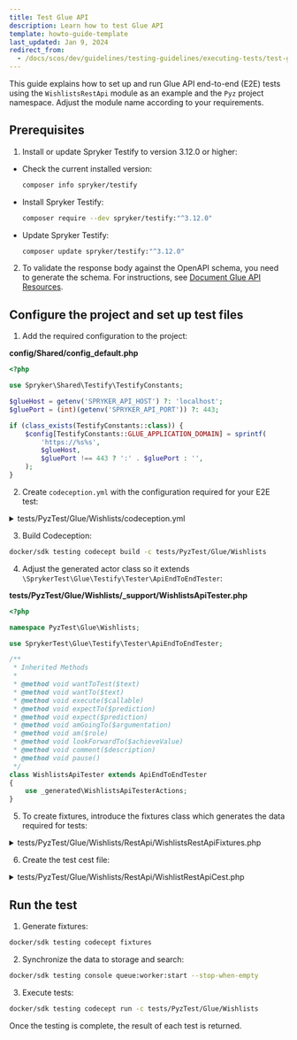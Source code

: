 ```yaml
---
title: Test Glue API
description: Learn how to test Glue API
template: howto-guide-template
last_updated: Jan 9, 2024
redirect_from:
  - /docs/scos/dev/guidelines/testing-guidelines/executing-tests/test-glue-api.html
---
```


This guide explains how to set up and run Glue API end-to-end (E2E) tests using the `WishlistsRestApi` module as an example and the `Pyz` project namespace. Adjust the module name according to your requirements.

## Prerequisites

1. Install or update Spryker Testify to version 3.12.0 or higher:
- Check the current installed version:
  ```bash
  composer info spryker/testify
  ```
- Install Spryker Testify:
  ```bash
  composer require --dev spryker/testify:"^3.12.0"
  ```
- Update Spryker Testify:
  ```bash
  composer update spryker/testify:"^3.12.0"
  ```

2. To validate the response body against the OpenAPI schema, you need to generate the schema. For instructions, see [Document Glue API Resources](/docs/dg/dev/glue-api/{{site.version}}/glue-api-tutorials/document-glue-api-resources.html).

## Configure the project and set up test files

1. Add the required configuration to the project:

**config/Shared/config_default.php**

```php
<?php

use Spryker\Shared\Testify\TestifyConstants;

$glueHost = getenv('SPRYKER_API_HOST') ?: 'localhost';
$gluePort = (int)(getenv('SPRYKER_API_PORT')) ?: 443;

if (class_exists(TestifyConstants::class)) {
    $config[TestifyConstants::GLUE_APPLICATION_DOMAIN] = sprintf(
        'https://%s%s',
        $glueHost,
        $gluePort !== 443 ? ':' . $gluePort : '',
    );
}
```

2. Create `codeception.yml` with the configuration required for your E2E test:

<details>
  <summary>tests/PyzTest/Glue/Wishlists/codeception.yml</summary>  

```yaml
namespace: PyzTest\Glue\Wishlists

paths:
  tests: .
  data: _data
  support: _support
  output: _output

coverage:
  enabled: true
  remote: false
  whitelist: { include: ['../../../../src/*'] }

suites:
  RestApi:
    actor: WishlistsApiTester
    modules:
      enabled:
        - \PyzTest\Shared\Testify\Helper\Environment
        - \SprykerTest\Shared\Testify\Helper\LocatorHelper:
            projectNamespaces: ['Pyz']
        - \SprykerTest\Shared\Propel\Helper\ConnectionHelper
        - \SprykerTest\Shared\Testify\Helper\DataCleanupHelper
        - \SprykerTest\Glue\Testify\Helper\GlueRest
        - \SprykerTest\Glue\Testify\Helper\OpenApi3
        - \SprykerTest\Glue\Testify\Helper\JsonPath
        - \SprykerTest\Shared\Product\Helper\ProductDataHelper
        - \SprykerTest\Shared\Wishlist\Helper\WishlistDataHelper
        - \SprykerTest\Shared\Customer\Helper\CustomerDataHelper
        - \SprykerTest\Shared\Testify\Helper\DependencyHelper
        - \SprykerTest\Glue\AuthRestApi\Helper\AuthRestApiHelper
        - \SprykerTest\Service\Container\Helper\ContainerHelper
        - \SprykerTest\Shared\Store\Helper\StoreDependencyHelper
      config:
        \SprykerTest\Glue\Testify\Helper\GlueRest:
          depends: PhpBrowser
          part: Json
        \SprykerTest\Shared\Testify\Helper\DataCleanupHelper:
          cleanup: false
```

</details>

3. Build Codeception:

```bash
docker/sdk testing codecept build -c tests/PyzTest/Glue/Wishlists
```

4. Adjust the generated actor class so it extends `\SprykerTest\Glue\Testify\Tester\ApiEndToEndTester`:

**tests/PyzTest/Glue/Wishlists/_support/WishlistsApiTester.php**

```php
<?php

namespace PyzTest\Glue\Wishlists;

use SprykerTest\Glue\Testify\Tester\ApiEndToEndTester;

/**
 * Inherited Methods
 *
 * @method void wantToTest($text)
 * @method void wantTo($text)
 * @method void execute($callable)
 * @method void expectTo($prediction)
 * @method void expect($prediction)
 * @method void amGoingTo($argumentation)
 * @method void am($role)
 * @method void lookForwardTo($achieveValue)
 * @method void comment($description)
 * @method void pause()
 */
class WishlistsApiTester extends ApiEndToEndTester
{
    use _generated\WishlistsApiTesterActions;
}

```

5. To create fixtures, introduce the fixtures class which generates the data required for tests:


<details>
  <summary>tests/PyzTest/Glue/Wishlists/RestApi/WishlistsRestApiFixtures.php</summary>

```php
<?php

namespace PyzTest\Glue\Wishlists\RestApi;

use Generated\Shared\Transfer\CustomerTransfer;
use Generated\Shared\Transfer\ProductConcreteTransfer;
use Generated\Shared\Transfer\WishlistItemTransfer;
use Generated\Shared\Transfer\WishlistTransfer;
use PyzTest\Glue\Wishlists\WishlistsApiTester;
use SprykerTest\Shared\Testify\Fixtures\FixturesBuilderInterface;
use SprykerTest\Shared\Testify\Fixtures\FixturesContainerInterface;

/**
 * Auto-generated group annotations
 *
 * @group PyzTest
 * @group Glue
 * @group Wishlists
 * @group RestApi
 * @group WishlistsRestApiFixtures
 * Add your own group annotations below this line
 * @group EndToEnd
 */
class WishlistsRestApiFixtures implements FixturesBuilderInterface, FixturesContainerInterface
{
    /**
     * @var string
     */
    protected const TEST_USERNAME = 'UserWishlistsRestApiFixtures';

    /**
     * @var string
     */
    protected const TEST_PASSWORD = 'change123';

    /**
     * @var \Generated\Shared\Transfer\WishlistTransfer
     */
    protected WishlistTransfer $wishlistTransfer;

    /**
     * @var \Generated\Shared\Transfer\ProductConcreteTransfer
     */
    protected ProductConcreteTransfer $productConcreteTransfer;

    /**
     * @var \Generated\Shared\Transfer\CustomerTransfer
     */
    protected CustomerTransfer $customerTransfer;

    /**
     * @return \Generated\Shared\Transfer\ProductConcreteTransfer
     */
    public function getProductConcreteTransfer(): ProductConcreteTransfer
    {
        return $this->productConcreteTransfer;
    }

    /**
     * @return \Generated\Shared\Transfer\WishlistTransfer
     */
    public function getWishlistTransfer(): WishlistTransfer
    {
        return $this->wishlistTransfer;
    }

    /**
     * @return \Generated\Shared\Transfer\CustomerTransfer
     */
    public function getCustomerTransfer(): CustomerTransfer
    {
        return $this->customerTransfer;
    }

    /**
     * @param \PyzTest\Glue\Wishlists\WishlistsApiTester $I
     *
     * @return \SprykerTest\Shared\Testify\Fixtures\FixturesContainerInterface
     */
    public function buildFixtures(WishlistsApiTester $I): FixturesContainerInterface
    {
        $this->createProductConcrete($I);
        $this->createCustomer($I);
        $this->createWishlist($I);

        return $this;
    }

    /**
     * @param \PyzTest\Glue\Wishlists\WishlistsApiTester $I
     *
     * @return void
     */
    protected function createProductConcrete(WishlistsApiTester $I): void
    {
        $this->productConcreteTransfer = $I->haveFullProduct();
    }

    /**
     * @param \PyzTest\Glue\Wishlists\WishlistsApiTester $I
     *
     * @return void
     */
    protected function createCustomer(WishlistsApiTester $I): void
    {
        $customerTransfer = $I->haveCustomer([
            CustomerTransfer::USERNAME => static::TEST_USERNAME,
            CustomerTransfer::PASSWORD => static::TEST_PASSWORD,
            CustomerTransfer::NEW_PASSWORD => static::TEST_PASSWORD,
        ]);

        $this->customerTransfer = $I->confirmCustomer($customerTransfer);
    }

    /**
     * @param \PyzTest\Glue\Wishlists\WishlistsApiTester $I
     *
     * @return void
     */
    protected function createWishlist(WishlistsApiTester $I): void
    {
        $this->wishlistTransfer = $I->haveWishlist([
            WishlistTransfer::FK_CUSTOMER => $this->customerTransfer->getIdCustomer(),
        ]);

        $I->haveItemInWishlist([
            WishlistItemTransfer::FK_WISHLIST => $this->wishlistTransfer->getIdWishlist(),
            WishlistItemTransfer::WISHLIST_NAME => $this->wishlistTransfer->getName(),
            WishlistItemTransfer::SKU => $this->productConcreteTransfer->getSku(),
            WishlistItemTransfer::FK_CUSTOMER => $this->customerTransfer->getIdCustomer(),
            WishlistItemTransfer::PRODUCT_OFFER_REFERENCE => null,
            WishlistItemTransfer::MERCHANT_REFERENCE => null,
        ]);
    }
}
```

</details>

6. Create the test cest file:


<details>
  <summary>tests/PyzTest/Glue/Wishlists/RestApi/WishlistRestApiCest.php</summary>

```php
<?php

namespace PyzTest\Glue\Wishlists\RestApi;

use Codeception\Util\HttpCode;
use PyzTest\Glue\Wishlists\WishlistsApiTester;
use Spryker\Glue\ProductsRestApi\ProductsRestApiConfig;
use Spryker\Glue\WishlistsRestApi\WishlistsRestApiConfig;

/**
 * Auto-generated group annotations
 *
 * @group PyzTest
 * @group Glue
 * @group Wishlists
 * @group RestApi
 * @group WishlistRestApiCest
 * Add your own group annotations below this line
 * @group EndToEnd
 */
class WishlistRestApiCest
{
    /**
     * @var \PyzTest\Glue\Wishlists\RestApi\WishlistsRestApiFixtures
     */
    protected WishlistsRestApiFixtures $fixtures;

    /**
     * @param \PyzTest\Glue\Wishlists\WishlistsApiTester $I
     *
     * @return void
     */
    public function loadFixtures(WishlistsApiTester $I): void
    {
        /** @var \PyzTest\Glue\Wishlists\RestApi\WishlistsRestApiFixtures $fixtures */
        $fixtures = $I->loadFixtures(WishlistsRestApiFixtures::class);

        $this->fixtures = $fixtures;
    }

    /**
     * @depends loadFixtures
     *
     * @param \PyzTest\Glue\Wishlists\WishlistsApiTester $I
     *
     * @return void
     */
    public function requestWishlistByUuid(WishlistsApiTester $I): void
    {
        // Arrange
        $wishlistUuid = $this->fixtures->getWishlistTransfer()->getUuid();
        $oauthResponseTransfer = $I->haveAuthorizationToGlue($this->fixtures->getCustomerTransfer());
        $I->amBearerAuthenticated($oauthResponseTransfer->getAccessToken());
        $url = $I->buildWishlistUrl($wishlistUuid);

        // Act
        $I->sendGET($url);

        // Assert
        $I->seeResponseCodeIs(HttpCode::OK);
        $I->seeResponseIsJson();
        $I->seeResponseMatchesOpenApiSchema();

        $I->amSure('returned resource is of correct type')
            ->whenI()
            ->seeResponseDataContainsSingleResourceOfType(WishlistsRestApiConfig::RESOURCE_WISHLISTS);

        $I->amSure('returned resource has correct id')
            ->whenI()
            ->seeSingleResourceIdEqualTo($wishlistUuid);

        $I->amSure('returned resource has correct self-link')
            ->whenI()
            ->seeSingleResourceHasSelfLink($url);
    }

    /**
     * @depends loadFixtures
     *
     * @param \PyzTest\Glue\Wishlists\WishlistsApiTester $I
     *
     * @return void
     */
    public function requestWishlists(WishlistsApiTester $I): void
    {
        $oauthResponseTransfer = $I->haveAuthorizationToGlue($this->fixtures->getCustomerTransfer());
        $I->amBearerAuthenticated($oauthResponseTransfer->getAccessToken());
        $wishlistUuid = $this->fixtures->getWishlistTransfer()->getUuid();

        // Act
        $I->sendGET($I->buildWishlistsUrl());

        // Assert
        $I->seeResponseCodeIs(HttpCode::OK);
        $I->seeResponseIsJson();
        $I->seeResponseMatchesOpenApiSchema();

        $I->amSure('Response data contains resource collection')
            ->whenI()
            ->seeResponseDataContainsResourceCollectionOfType(WishlistsRestApiConfig::RESOURCE_WISHLISTS);

        $I->amSure('Resource collection has resource')
            ->whenI()
            ->seeResourceCollectionHasResourceWithId($wishlistUuid);

        $I->amSure('Resource has correct self-link')
            ->whenI()
            ->seeResourceByIdHasSelfLink($wishlistUuid, $I->buildWishlistUrl($wishlistUuid));
    }
}
```

</details>

## Run the test

1. Generate fixtures:

```bash
docker/sdk testing codecept fixtures
```

2. Synchronize the data to storage and search:

```bash
docker/sdk testing console queue:worker:start --stop-when-empty
```

3. Execute tests:

```bash
docker/sdk testing codecept run -c tests/PyzTest/Glue/Wishlists
```

Once the testing is complete, the result of each test is returned.
